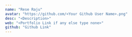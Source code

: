 ```yaml
---
name: "Rese Raju"
avatar: "https://github.com/<Your Github User Name>.png"
desc: "<Description>"
web: "<Portfolio Link if any else type none>"
github: "Github Link"
---
```

